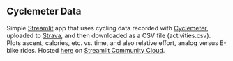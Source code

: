 ## Cyclemeter Data

Simple [Streamlit](https://streamlit.io/) app that uses cycling data recorded with [Cyclemeter](https://cyclemeter.com/), uploaded to [Strava](https://www.strava.com/athletes/mark_hilgers), and then downloaded as a CSV file (activities.csv). Plots ascent, calories, etc. vs. time, and also relative effort, analog versus E-bike rides. Hosted [here](https://cyclemeter-4zvccteaqusorsnjrfetfq.streamlit.app/) on [Streamlit Community Cloud](https://streamlit.io/cloud).
